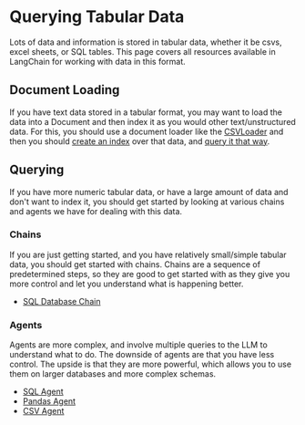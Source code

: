 # Querying Tabular Data

Lots of data and information is stored in tabular data, whether it be csvs, excel sheets, or SQL tables.
This page covers all resources available in LangChain for working with data in this format.

## Document Loading
If you have text data stored in a tabular format, you may want to load the data into a Document and then index it as you would
other text/unstructured data. For this, you should use a document loader like the [CSVLoader](../modules/document_loaders/examples/csv.ipynb)
and then you should [create an index](../modules/indexes.rst) over that data, and [query it that way](../modules/indexes/chain_examples/vector_db_qa.ipynb).

## Querying
If you have more numeric tabular data, or have a large amount of data and don't want to index it, you should get started
by looking at various chains and agents we have for dealing with this data.

### Chains

If you are just getting started, and you have relatively small/simple tabular data, you should get started with chains.
Chains are a sequence of predetermined steps, so they are good to get started with as they give you more control and let you 
understand what is happening better.

- [SQL Database Chain](../modules/chains/examples/sqlite.ipynb)

### Agents

Agents are more complex, and involve multiple queries to the LLM to understand what to do.
The downside of agents are that you have less control. The upside is that they are more powerful,
which allows you to use them on larger databases and more complex schemas. 

- [SQL Agent](../modules/agents/agent_toolkits/sql_database.ipynb)
- [Pandas Agent](../modules/agents/agent_toolkits/pandas.ipynb)
- [CSV Agent](../modules/agents/agent_toolkits/csv.ipynb)
